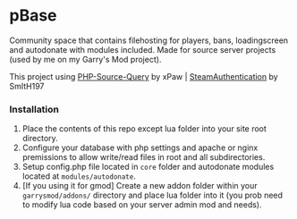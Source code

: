 # pBase
Community space that contains filehosting for players, bans, loadingscreen and autodonate with modules included. Made for source server projects (used by me on my Garry's Mod project).

This project using [PHP-Source-Query](https://github.com/xPaw/PHP-Source-Query) by xPaw | [SteamAuthentication](https://github.com/SmItH197/SteamAuthentication) by SmItH197
### Installation ###
1. Place the contents of this repo except lua folder into your site root directory.
2. Configure your database with php settings and apache or nginx premissions to allow write/read files in root and all subdirectories.
3. Setup config.php file located in `core` folder and autodonate modules located at `modules/autodonate`.
3. [If you using it for gmod] Create a new addon folder within your `garrysmod/addons/` directory and place lua folder into it (you prob need to modify lua code based on your server admin mod and needs).
